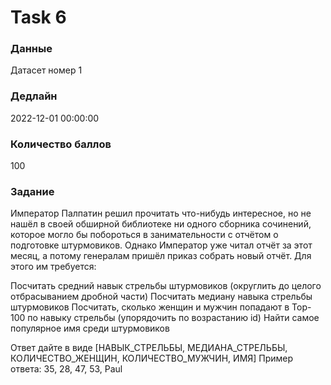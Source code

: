 # Task 6

### Данные 
Датасет номер 1

### Дедлайн 
2022-12-01 00:00:00

### Количество баллов

100

### Задание 

Император Палпатин решил прочитать что-нибудь интересное, но не нашёл в своей обширной библиотеке ни одного сборника сочинений, которое могло бы побороться в занимательности с отчётом о подготовке штурмовиков. Однако Император уже читал отчёт за этот месяц, а потому генералам пришёл приказ собрать новый отчёт. Для этого им требуется:

Посчитать средний навык стрельбы штурмовиков (округлить до целого отбрасыванием дробной части)
Посчитать медиану навыка стрельбы штурмовиков
Посчитать, сколько женщин и мужчин попадают в Top-100 по навыку стрельбы (упорядочить по возрастанию id)
Найти самое популярное имя среди штурмовиков

Ответ дайте в виде [НАВЫК_СТРЕЛЬБЫ, МЕДИАНА_СТРЕЛЬБЫ, КОЛИЧЕСТВО_ЖЕНЩИН, КОЛИЧЕСТВО_МУЖЧИН, ИМЯ]
Пример ответа:
35, 28, 47, 53, Paul
